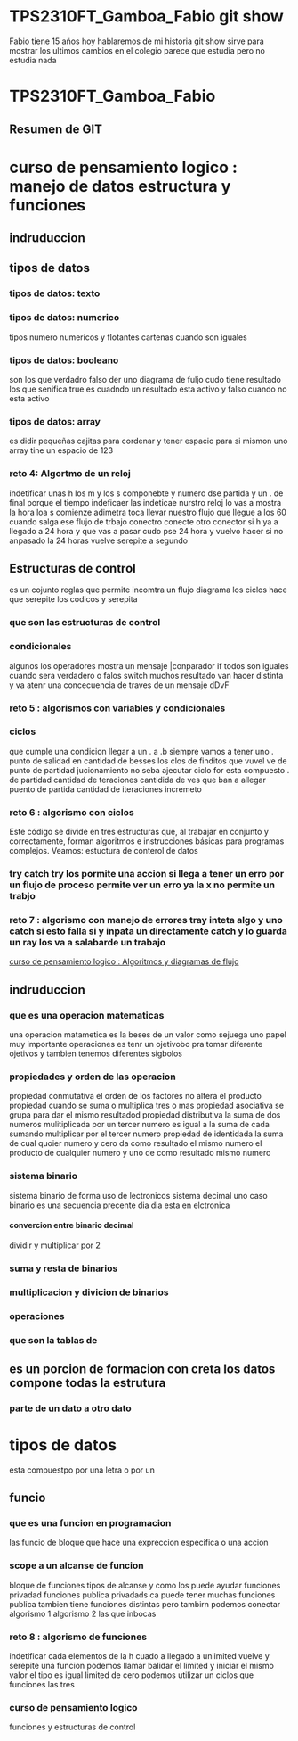 # TPS2310FT_Gamboa_Fabio git show

Fabio tiene 15 años
hoy hablaremos de mi historia
git show sirve para mostrar los ultimos cambios
en el colegio parece que estudia pero no estudia nada

# TPS2310FT_Gamboa_Fabio

## Resumen de GIT

# curso de pensamiento logico : manejo de datos estructura y funciones

## indruduccion

## tipos de datos

### tipos de datos: texto

### tipos de datos: numerico

tipos numero numericos y flotantes cartenas cuando son iguales

### tipos de datos: booleano

son los que verdadro falso der uno  diagrama de fuljo cudo tiene resultado los que senifica true es cuadndo un resultado esta activo y falso cuando no esta activo

### tipos de datos: array

es didir pequeñas cajitas para cordenar y tener espacio para si mismon uno array tine un espacio de 123  

### reto 4: Algortmo de un reloj

indetificar unas h los m y los s componebte y numero dse partida y un . de final porque el tiempo indeficaer las indeticae nurstro reloj lo vas a mostra la hora loa s comienze adimetra toca llevar nuestro flujo que  llegue a los 60  cuando salga ese flujo de trbajo conectro conecte otro conector si h ya a llegado a 24 hora y que vas a pasar cudo pse 24 hora y vuelvo hacer si no anpasado la 24 horas vuelve serepite a segundo

## Estructuras de control

es un cojunto reglas  que permite incomtra un flujo diagrama
los ciclos hace que serepite los codicos y serepita

### que son las estructuras de control

### condicionales

algunos los operadores mostra un mensaje |conparador if todos son iguales cuando sera verdadero o falos switch muchos resultado van hacer distinta y va atenr una concecuencia de traves de un mensaje dDvF

### reto 5 : algorismos con variables y condicionales

### ciclos

 que cumple una condicion llegar a un . a .b siempre vamos a tener uno . punto de salidad en cantidad de besses los clos de finditos que vuvel ve de punto de partidad jucionamiento no seba ajecutar ciclo for esta compuesto . de partidad cantidad de teraciones cantidida de ves que ban a allegar puento de partida cantidad de iteraciones incremeto  

### reto 6 : algorismo con ciclos

Este código se divide en tres estructuras que, al trabajar en conjunto y correctamente, forman algoritmos e instrucciones básicas para programas complejos. Veamos: estuctura de conterol de datos

### try catch try los pormite una accion si llega a tener  un erro por un flujo de proceso permite ver un erro  ya la x no permite un trabjo

### reto 7 : algorismo con manejo de errores tray inteta algo y uno catch si esto falla si y inpata un directamente catch y lo guarda un ray los va a salabarde un trabajo

 [curso de pensamiento logico : Algoritmos y diagramas de flujo](https://platzi.com/cursos/pensamiento-logico/)

## indruduccion 

### que es una operacion matematicas 

una operacion matametica es la beses de un valor como sejuega uno papel muy importante  operaciones es tenr un ojetivobo pra tomar diferente ojetivos y tambien tenemos diferentes sigbolos 
### propiedades y orden de las operacion

propiedad conmutativa  el orden de los factores no altera el producto propiedad cuando se suma o multiplica tres o mas propiedad asociativa se grupa para dar el mismo resultadod propiedad distributiva la suma de dos numeros mulitiplicada por un tercer numero es igual a la suma de cada sumando multiplicar por  el tercer numero propiedad de identidada la suma de cual quoier numero y cero da como resultado el mismo numero el producto de cualquier numero y uno de como resultado mismo numero

### sistema binario
sistema binario de forma uso de lectronicos sistema decimal uno caso binario es una secuencia precente dia dia esta en elctronica

#### convercion entre binario decimal 

dividir y multiplicar por 2

### suma y resta de binarios

### multiplicacion y divicion de binarios 

### operaciones 

### que son la tablas de 

## es un porcion de formacion con creta los datos compone todas la estrutura

### parte de un dato a otro dato

# tipos de datos

  esta compuestpo por una letra o por un
## funcio 

### que es una funcion en programacion 

las funcio de bloque que hace una expreccion especifica o una accion 
### scope a un alcanse de funcion

bloque de funciones tipos de alcanse y como los puede ayudar funciones privadad funciones  publica privadads ca puede tener  muchas funciones publica tambien tiene funciones distintas pero tambirn podemos conectar algorismo 1 algorismo 2 las que inbocas 
### reto 8 : algorismo de funciones 

indetificar  cada elementos  de la h cuado a llegado a unlimited vuelve  y serepite una funcion podemos llamar  balidar el limited y iniciar el mismo valor el tipo es igual limited de cero podemos utilizar un ciclos que funciones las tres 

### curso de pensamiento logico 

funciones y estructuras de control